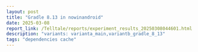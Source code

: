 ```yaml
---
layout: post
title: "Gradle 8.13 in nowinandroid"
date: 2025-03-08
report_link: /Telltale/reports/experiment_results_20250308044601.html
description: "variants: varianta_main,variantb_gradle_8_13"
tags: "dependencies cache"
---
```

